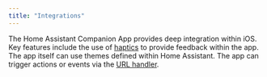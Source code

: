 ```yaml
---
title: "Integrations"
---
```


The Home Assistant Companion App provides deep integration within iOS. Key features include the use of [haptics](haptics.md) to provide feedback within the app. The app itself can use themes defined within Home Assistant. The app can trigger actions or events via the [URL handler](url-handler.md).
